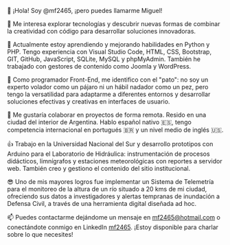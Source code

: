 👋 ¡Hola! Soy @mf2465, ¡pero puedes llamarme Miguel!

👀 Me interesa explorar tecnologías y descubrir nuevas formas de combinar la creatividad con código para desarrollar soluciones innovadoras.

🌱 Actualmente estoy aprendiendo y mejorando habilidades en Python y PHP. Tengo experiencia con Visual Studio Code, HTML, CSS, Bootstrap, GIT, GitHub, JavaScript, SQLite, MySQL y phpMyAdmin. También he trabajado con gestores de contenido como Joomla y WordPress.

🦆 Como programador Front-End, me identifico con el "pato": no soy un experto volador como un pájaro ni un hábil nadador como un pez, pero tengo la versatilidad para adaptarme a diferentes entornos y desarrollar soluciones efectivas y creativas en interfaces de usuario.

💞 Me gustaría colaborar en proyectos de forma remota. Resido en una ciudad del interior de Argentina. Hablo español nativo 🇪🇸, tengo competencia internacional en portugués 🇧🇷 y un nivel medio de inglés 🇺🇸.

👍 Trabajo en la Universidad Nacional del Sur y desarrollo prototipos con Arduino para el Laboratorio de Hidráulica: instrumentación de procesos didácticos, limnígrafos y estaciones meteorológicas con reportes a servidor web. También creo y gestiono el contenido del sitio institucional.

😎 Uno de mis mayores logros fue implementar un Sistema de Telemetría para el monitoreo de la altura de un río situado a 20 kms de mi ciudad, ofreciendo sus datos a investigadores y alertas tempranas de inundación a Defensa Civil, a través de una herramienta digital diseñada ad hoc.

📫 Puedes contactarme dejándome un mensaje en mf2465@hotmail.com o conectándote conmigo en LinkedIn [mf2465](https://www.linkedin.com/in/mf2465/). ¡Estoy disponible para charlar sobre lo que necesites!

